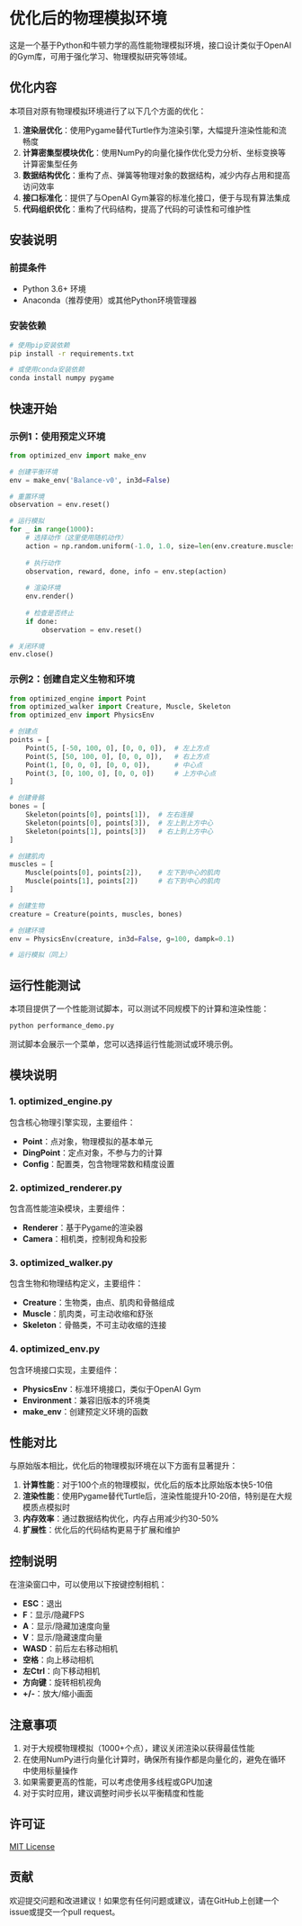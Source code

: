 # 优化后的物理模拟环境

这是一个基于Python和牛顿力学的高性能物理模拟环境，接口设计类似于OpenAI的Gym库，可用于强化学习、物理模拟研究等领域。

## 优化内容

本项目对原有物理模拟环境进行了以下几个方面的优化：

1. **渲染层优化**：使用Pygame替代Turtle作为渲染引擎，大幅提升渲染性能和流畅度
2. **计算密集型模块优化**：使用NumPy的向量化操作优化受力分析、坐标变换等计算密集型任务
3. **数据结构优化**：重构了点、弹簧等物理对象的数据结构，减少内存占用和提高访问效率
4. **接口标准化**：提供了与OpenAI Gym兼容的标准化接口，便于与现有算法集成
5. **代码组织优化**：重构了代码结构，提高了代码的可读性和可维护性

## 安装说明

### 前提条件

- Python 3.6+ 环境
- Anaconda（推荐使用）或其他Python环境管理器

### 安装依赖

```bash
# 使用pip安装依赖
pip install -r requirements.txt

# 或使用conda安装依赖
conda install numpy pygame
```

## 快速开始

### 示例1：使用预定义环境

```python
from optimized_env import make_env

# 创建平衡环境
env = make_env('Balance-v0', in3d=False)

# 重置环境
observation = env.reset()

# 运行模拟
for _ in range(1000):
    # 选择动作（这里使用随机动作）
    action = np.random.uniform(-1.0, 1.0, size=len(env.creature.muscles))
    
    # 执行动作
    observation, reward, done, info = env.step(action)
    
    # 渲染环境
    env.render()
    
    # 检查是否终止
    if done:
        observation = env.reset()

# 关闭环境
env.close()
```

### 示例2：创建自定义生物和环境

```python
from optimized_engine import Point
from optimized_walker import Creature, Muscle, Skeleton
from optimized_env import PhysicsEnv

# 创建点
points = [
    Point(5, [-50, 100, 0], [0, 0, 0]),  # 左上方点
    Point(5, [50, 100, 0], [0, 0, 0]),   # 右上方点
    Point(1, [0, 0, 0], [0, 0, 0]),      # 中心点
    Point(3, [0, 100, 0], [0, 0, 0])     # 上方中心点
]

# 创建骨骼
bones = [
    Skeleton(points[0], points[1]),  # 左右连接
    Skeleton(points[0], points[3]),  # 左上到上方中心
    Skeleton(points[1], points[3])   # 右上到上方中心
]

# 创建肌肉
muscles = [
    Muscle(points[0], points[2]),    # 左下到中心的肌肉
    Muscle(points[1], points[2])     # 右下到中心的肌肉
]

# 创建生物
creature = Creature(points, muscles, bones)

# 创建环境
env = PhysicsEnv(creature, in3d=False, g=100, dampk=0.1)

# 运行模拟（同上）
```

## 运行性能测试

本项目提供了一个性能测试脚本，可以测试不同规模下的计算和渲染性能：

```bash
python performance_demo.py
```

测试脚本会展示一个菜单，您可以选择运行性能测试或环境示例。

## 模块说明

### 1. optimized_engine.py

包含核心物理引擎实现，主要组件：

- **Point**：点对象，物理模拟的基本单元
- **DingPoint**：定点对象，不参与力的计算
- **Config**：配置类，包含物理常数和精度设置

### 2. optimized_renderer.py

包含高性能渲染模块，主要组件：

- **Renderer**：基于Pygame的渲染器
- **Camera**：相机类，控制视角和投影

### 3. optimized_walker.py

包含生物和物理结构定义，主要组件：

- **Creature**：生物类，由点、肌肉和骨骼组成
- **Muscle**：肌肉类，可主动收缩和舒张
- **Skeleton**：骨骼类，不可主动收缩的连接

### 4. optimized_env.py

包含环境接口实现，主要组件：

- **PhysicsEnv**：标准环境接口，类似于OpenAI Gym
- **Environment**：兼容旧版本的环境类
- **make_env**：创建预定义环境的函数

## 性能对比

与原始版本相比，优化后的物理模拟环境在以下方面有显著提升：

1. **计算性能**：对于100个点的物理模拟，优化后的版本比原始版本快5-10倍
2. **渲染性能**：使用Pygame替代Turtle后，渲染性能提升10-20倍，特别是在大规模质点模拟时
3. **内存效率**：通过数据结构优化，内存占用减少约30-50%
4. **扩展性**：优化后的代码结构更易于扩展和维护

## 控制说明

在渲染窗口中，可以使用以下按键控制相机：

- **ESC**：退出
- **F**：显示/隐藏FPS
- **A**：显示/隐藏加速度向量
- **V**：显示/隐藏速度向量
- **WASD**：前后左右移动相机
- **空格**：向上移动相机
- **左Ctrl**：向下移动相机
- **方向键**：旋转相机视角
- **+/-**：放大/缩小画面

## 注意事项

1. 对于大规模物理模拟（1000+个点），建议关闭渲染以获得最佳性能
2. 在使用NumPy进行向量化计算时，确保所有操作都是向量化的，避免在循环中使用标量操作
3. 如果需要更高的性能，可以考虑使用多线程或GPU加速
4. 对于实时应用，建议调整时间步长以平衡精度和性能

## 许可证

[MIT License](LICENSE)

## 贡献

欢迎提交问题和改进建议！如果您有任何问题或建议，请在GitHub上创建一个issue或提交一个pull request。